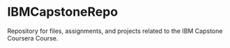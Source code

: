 # IBMCapstoneRepo
Repository for files, assignments, and projects related to the IBM Capstone Coursera Course.
